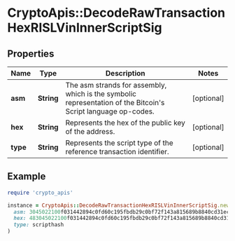 # CryptoApis::DecodeRawTransactionHexRISLVinInnerScriptSig

## Properties

| Name | Type | Description | Notes |
| ---- | ---- | ----------- | ----- |
| **asm** | **String** | The asm strands for assembly, which is the symbolic representation of the Bitcoin&#39;s Script language op-codes. | [optional] |
| **hex** | **String** | Represents the hex of the public key of the address. | [optional] |
| **type** | **String** | Represents the script type of the reference transaction identifier. | [optional] |

## Example

```ruby
require 'crypto_apis'

instance = CryptoApis::DecodeRawTransactionHexRISLVinInnerScriptSig.new(
  asm: 3045022100f031442894c0fd60c195fbdb29c0bf72f143a815689b8840cd31ec31cc6a7721022028f74f0869e4666761c9ba1035cc714528a17de873dfc7b3a541d29f3942a2d8,
  hex: 483045022100f031442894c0fd60c195fbdb29c0bf72f143a815689b8840cd31ec31cc6a7721022028f74f0869e4666761c9ba1035cc714528a17de873dfc7b3a541d29f3942a2d80121028c533b6c0ce0ad714a8af36b64d207c4f61cd6d5af210362447c92b4105a4fab,
  type: scripthash
)
```

